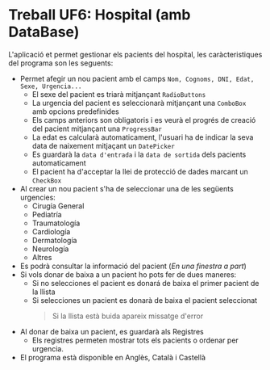 # Treball UF6: Hospital (amb DataBase)

L'aplicació et permet gestionar els pacients del hospital, les caràcteristiques del programa son les seguents:
- Permet afegir un nou pacient amb el camps `Nom, Cognoms, DNI, Edat, Sexe, Urgencia...`
    * El sexe del pacient es triarà mitjançant `RadioButtons`
    * La urgencia del pacient es seleccionarà mitjançant una `ComboBox` amb opcions predefinides
    * Els camps anteriors son obligatoris i es veurà el progrés de creació del pacient mitjançant una `ProgressBar`
    * La edat es calcularà automaticament, l'usuari ha de indicar la seva data de naixement mitjaçant un `DatePicker`
    * Es guardarà la `data d'entrada` i la `data de sortida` dels pacients automaticament
    * El pacient ha d'acceptar la llei de protecció de dades marcant un `CheckBox`
- Al crear un nou pacient s'ha de seleccionar una de les següents urgencies:
    * Cirugía General
    * Pediatría
    * Traumatología
    * Cardiología
    * Dermatología
    * Neurología
    * Altres
- Es podrà consultar la informació del pacient (_En una finestra a part_)
- Si vols donar de baixa a un pacient ho pots fer de dues maneres:
    * Si no selecciones el pacient es donará de baixa el primer pacient de la llista
    * Si selecciones un pacient es donarà de baixa el pacient seleccionat
        > Si la llista està buida apareix missatge d'error
- Al donar de baixa un pacient, es guardarà als Registres
    * Els registres permeten mostrar tots els pacients o ordenar per urgencia.
- El programa està disponible en Anglès, Català i Castellà